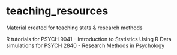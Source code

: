 # teaching_resources
Material created for teaching stats & research methods 

R tutorials for PSYCH 9041 - Introduction to Statistics Using R
Data simulations for PSYCH 2840 - Research Methods in Psychology
